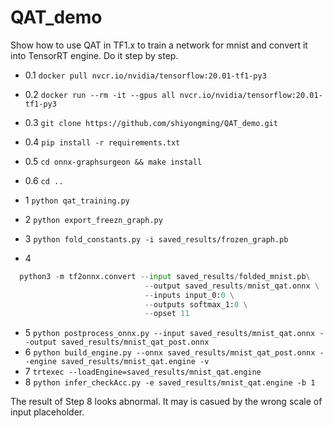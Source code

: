 # QAT_demo
Show how to use QAT in TF1.x to train a network for mnist and convert it into TensorRT engine.
Do it step by step.

- 0.1  `docker pull nvcr.io/nvidia/tensorflow:20.01-tf1-py3`
- 0.2 `docker run --rm -it --gpus all nvcr.io/nvidia/tensorflow:20.01-tf1-py3`
- 0.3 `git clone https://github.com/shiyongming/QAT_demo.git`
- 0.4 `pip install -r requirements.txt`
- 0.5 `cd onnx-graphsurgeon && make install`
- 0.6 `cd ..`

- 1 `python qat_training.py`
- 2 `python export_freezn_graph.py`
- 3 `python fold_constants.py -i saved_results/frozen_graph.pb`
- 4 
```python 
  python3 -m tf2onnx.convert --input saved_results/folded_mnist.pb\
                              --output saved_results/mnist_qat.onnx \
                              --inputs input_0:0 \
                              --outputs softmax_1:0 \
                              --opset 11 
  ```
- 5 `python postprocess_onnx.py --input saved_results/mnist_qat.onnx --output saved_results/mnist_qat_post.onnx`
- 6 `python build_engine.py --onnx saved_results/mnist_qat_post.onnx --engine saved_results/mnist_qat.engine -v`
- 7 `trtexec --loadEngine=saved_results/mnist_qat.engine`
- 8 `python infer_checkAcc.py -e saved_results/mnist_qat.engine -b 1`

The result of Step 8 looks abnormal. It may is casued by the wrong scale of input placeholder. 
